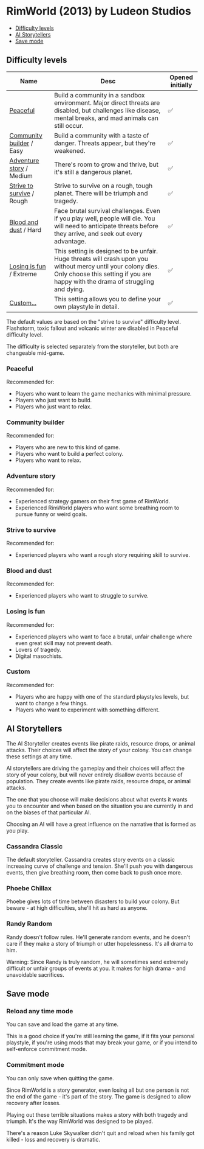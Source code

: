 # RimWorld (2013) by Ludeon Studios

* [Difficulty levels](#difficulty-levels)
* [AI Storytellers](#ai-storytellers)
* [Save mode](#save-mode)

## Difficulty levels

| Name       | Desc | Opened initially |
|------------|------|------------------|
| [Peaceful](#peaceful) | Build a community in a sandbox environment. Major direct threats are disabled, but challenges like disease, mental breaks, and mad animals can still occur. | ✅ |
| [Community builder](#community-builder) / Easy | Build a community with a taste of danger. Threats appear, but they're weakened.| ✅ |
| [Adventure story](#adventure-story) / Medium | There's room to grow and thrive, but it's still a dangerous planet. | ✅ |
| [Strive to survive](#strive-to-survive) / Rough | Strive to survive on a rough, tough planet. There will be triumph and tragedy. | ✅ |
| [Blood and dust](#blood-and-dust) / Hard | Face brutal survival challenges. Even if you play well, people will die. You will need to anticipate threats before they arrive, and seek out every advantage. | ✅ |
| [Losing is fun](#losing-is-fun) / Extreme | This setting is designed to be unfair. Huge threats will crash upon you without mercy until your colony dies. Only choose this setting if you are happy with the drama of struggling and dying. | ✅ |
| [Custom...](#custom) | This setting allows you to define your own playstyle in detail. | ✅ |

The default values are based on the "strive to survive" difficulty level. Flashstorm, toxic fallout and volcanic winter are disabled in Peaceful difficulty level.

The difficulty is selected separately from the storyteller, but both are changeable mid-game.

### Peaceful

Recommended for:

* Players who want to learn the game mechanics with minimal pressure.
* Players who just want to build.
* Players who just want to relax.

### Community builder

Recommended for:

* Players who are new to this kind of game.
* Players who want to build a perfect colony.
* Players who want to relax.

### Adventure story

Recommended for:

* Experienced strategy gamers on their first game of RimWorld.
* Experienced RimWorld players who want some breathing room to pursue funny or weird goals.

### Strive to survive

Recommended for:

* Experienced players who want a rough story requiring skill to survive.

### Blood and dust

Recommended for:

* Experienced players who want to struggle to survive.

### Losing is fun

Recommended for:

* Experienced players who want to face a brutal, unfair challenge where even great skill may not prevent death.
* Lovers of tragedy.
* Digital masochists.

### Custom

Recommended for:

* Players who are happy with one of the standard playstyles levels, but want to change a few things.
* Players who want to experiment with something different.

## AI Storytellers

The AI Storyteller creates events like pirate raids, resource drops, or animal attacks. Their choices will affect the story of your colony. You can change these settings at any time.

AI storytellers are driving the gameplay and their choices will affect the story of your colony, but will never entirely disallow events because of population. They create events like pirate raids, resource drops, or animal attacks.

The one that you choose will make decisions about what events it wants you to encounter and when based on the situation you are currently in and on the biases of that particular AI.

Choosing an AI will have a great influence on the narrative that is formed as you play.

### Cassandra Classic

The default storyteller. Cassandra creates story events on a classic increasing curve of challenge and tension. She'll push you with dangerous events, then give breathing room, then come back to push once more.

### Phoebe Chillax

Phoebe gives lots of time between disasters to build your colony. But beware - at high difficulties, she'll hit as hard as anyone.

### Randy Random

Randy doesn't follow rules. He'll generate random events, and he doesn't care if they make a story of triumph or utter hopelessness. It's all drama to him.

Warning: Since Randy is truly random, he will sometimes send extremely difficult or unfair groups of events at you. It makes for high drama - and unavoidable sacrifices.

## Save mode

### Reload any time mode

You can save and load the game at any time.

This is a good choice if you're still learning the game, if it fits your personal playstyle, if you're using mods that may break your game, or if you intend to self-enforce commitment mode.

### Commitment mode

You can only save when quitting the game.

Since RimWorld is a story generator, even losing all but one person is not the end of the game - it's part of the story. The game is designed to allow recovery after losses.

Playing out these terrible situations makes a story with both tragedy and triumph. It's the way RimWorld was designed to be played.

There's a reason Luke Skywalker didn't quit and reload when his family got killed - loss and recovery is dramatic.
